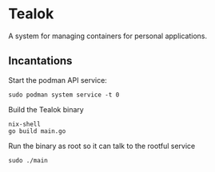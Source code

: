 # Tealok

A system for managing containers for personal applications.

## Incantations

Start the podman API service:

```
sudo podman system service -t 0
```

Build the Tealok binary

```
nix-shell
go build main.go
```

Run the binary as root so it can talk to the rootful service

```
sudo ./main
```
